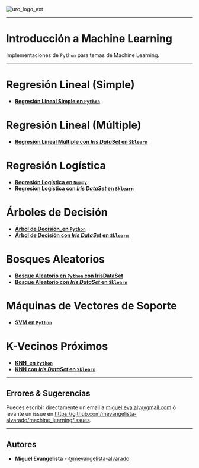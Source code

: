 ![urc_logo_ext](https://github.com/URC-MAC/.github/assets/28746720/1d2b04df-5870-457b-82ab-4eb97ec99e17)
___

# Introducción a Machine Learning
Implementaciones de `Python` para temas de Machine Learning. 
___
  
# Regresión Lineal (Simple)
  * **[Regresión Lineal Simple en `Python`](https://github.com/mevangelista-alvarado/machine_learning/blob/main/Regresion_Lineal_simple_ejemplo_de_juguete_con_Sklearn.ipynb)**
  
# Regresión Lineal (Múltiple)
  * **[Regresión Lineal Múltiple con _Iris DataSet_ en `Sklearn`](https://github.com/mevangelista-alvarado/machine_learning/blob/main/Regresion_Lineal_en_Iris_con_Sklearn.ipynb)**
    
# Regresión Logística
  * **[Regresión Logística en `Numpy`](https://github.com/mevangelista-alvarado/machine_learning/blob/main/Regresion_Logistica_primer_ejemplo.ipynb)**
  * **[Regresión Logística con _Iris DataSet_ en `Sklearn`](https://github.com/mevangelista-alvarado/machine_learning/blob/main/Regresion_Logistica_en_IrisDataset_con_Sklearn.ipynb)**

# Árboles de Decisión 
  * **[Árbol de Decisión_en `Python`](https://github.com/mevangelista-alvarado/machine_learning/blob/main/Arbol_De_Decision_en_IrisDataset_con_Sklearn.ipynb)**
  * **[Árbol de Decisión con _Iris DataSet_ en `Sklearn`](https://github.com/mevangelista-alvarado/machine_learning/blob/main/Arbol_De_Decision_en_IrisDataset_con_Sklearn.ipynb)**

# Bosques Aleatorios
  * **[Bosque Aleatorio en `Python` con IrisDataSet](https://github.com/mevangelista-alvarado/machine_learning/blob/main/Bosque_Aleatorio_primer_ejemplo.ipynb)**
  * **[Bosque Aleatorio con _Iris DataSet_ en `Sklearn`](https://github.com/mevangelista-alvarado/machine_learning/blob/main/Bosque_Aleatorio_en_IrisDataset_con_Sklearn.ipynb)**
    
# Máquinas de Vectores de Soporte
  * **[SVM en `Python`](https://github.com/mevangelista-alvarado/machine_learning/blob/main/SVM_primer_ejemplo.ipynb)**

# K-Vecinos Próximos
  * **[KNN_en `Python`](https://github.com/mevangelista-alvarado/machine_learning/blob/main/KNN_primer_ejemplo.ipynb)**
  * **[KNN con _Iris DataSet_ en `Sklearn`](https://github.com/mevangelista-alvarado/machine_learning/blob/main/KNN_en_IrisDataset_con_Sklearn.ipynb)**


___

## Errores & Sugerencias

Puedes escribir directamente un email a [miguel.eva.alv@gmail.com](mailto:miguel.eva.alv@gmail.com) ó levante un issue en https://github.com/mevangelista-alvarado/machine_learning/issues.
___

## Autores

 * **Miguel Evangelista** - [@mevangelista-alvarado](https://github.com/mevangelista-alvarado)

